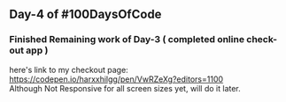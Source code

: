 ## Day-4 of #100DaysOfCode

### Finished Remaining work of Day-3 ( completed online check-out app )

here's link to my checkout page: https://codepen.io/harxxhilgg/pen/VwRZeXg?editors=1100
<br />
Although  Not Responsive for all screen sizes yet, will do it later.
